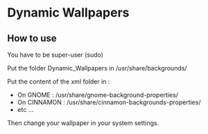 # Dynamic Wallpapers

## How to use

You have to be super-user (sudo)

Put the folder Dynamic_Wallpapers in /usr/share/backgrounds/

Put the content of the xml folder in :

- On GNOME : /usr/share/gnome-background-properties/
- On CINNAMON : /usr/share/cinnamon-backgrounds-properties/
- etc ...

Then change your wallpaper in your system settings.
